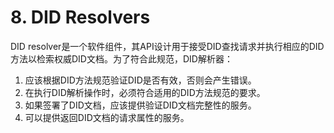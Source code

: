 # 8. DID Resolvers
DID resolver是一个软件组件，其API设计用于接受DID查找请求并执行相应的DID方法以检索权威DID文档。为了符合此规范，DID解析器：
1. 应该根据DID方法规范验证DID是否有效，否则会产生错误。
2. 在执行DID解析操作时，必须符合适用的DID方法规范的要求。
3. 如果签署了DID文档，应该提供验证DID文档完整性的服务。
4. 可以提供返回DID文档的请求属性的服务。